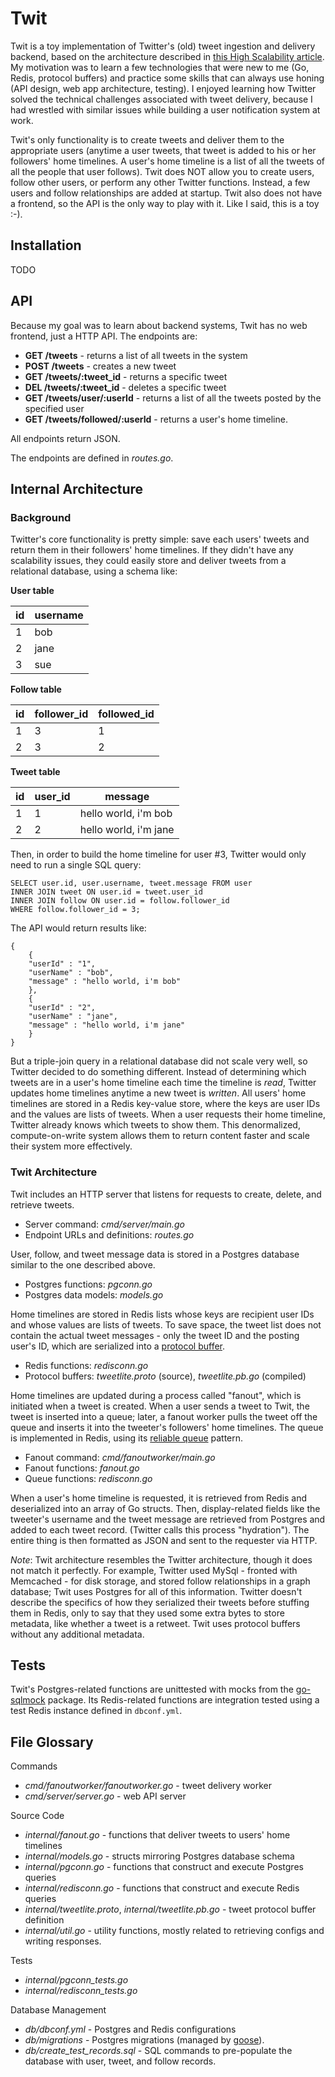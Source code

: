 # Twit

Twit is a toy implementation of Twitter's (old) tweet ingestion and delivery
backend, based on the architecture described in
[this High Scalability article](http://highscalability.com/blog/2013/7/8/the-architecture-twitter-uses-to-deal-with-150m-active-users.html).
My motivation was to learn a few technologies that were new to me
(Go, Redis, protocol buffers) and practice some skills that can
always use honing (API design, web app architecture, testing).
I enjoyed learning how Twitter solved
the technical challenges associated with tweet delivery, because I
had wrestled with similar issues while building a user notification
system at work.

Twit's only functionality is to create tweets and deliver them to
the appropriate users (anytime a user tweets, that tweet is added to his or her
followers' home timelines. A user's home timeline is a list of all the
tweets of all the people that user follows). Twit does NOT allow you
to create users, follow other users, or perform any other Twitter functions.
Instead, a few users and follow relationships are added at startup.
Twit also does not have a frontend, so the API is the only way to play with it.
Like I said, this is a toy :-).


## Installation

TODO

## API

Because my goal was to learn about backend systems, Twit has no web frontend,
just a HTTP API. The endpoints are:

   * **GET /tweets** - returns a list of all tweets in the system
   * **POST /tweets** - creates a new tweet
   * **GET /tweets/:tweet_id** - returns a specific tweet
   * **DEL /tweets/:tweet_id** - deletes a specific tweet
   * **GET /tweets/user/:userId** - returns a list of all the tweets
     posted by the specified user
   * **GET /tweets/followed/:userId** - returns a user's home timeline.

All endpoints return JSON.

The endpoints are defined in *routes.go*.

## Internal Architecture

### Background

Twitter's core functionality is pretty simple: save each users' tweets
and return them in their followers' home timelines. If they didn't have any
scalability issues, they could easily store and deliver tweets from
a relational database, using a schema like:

**User table**

| id | username |
|----|----------|
| 1 | bob |
| 2 | jane |
| 3 | sue |

**Follow table**

| id | follower_id | followed_id |
|----|-------------|-------------|
| 1 | 3 | 1 |
| 2 | 3 | 2 |


**Tweet table**

| id | user_id | message |
|----|---------|---------|
| 1 | 1 | hello world, i'm bob |
| 2 | 2 | hello world, i'm jane |

Then, in order to build the home timeline for user #3, Twitter would
only need to run a single SQL query:

```
SELECT user.id, user.username, tweet.message FROM user
INNER JOIN tweet ON user.id = tweet.user_id
INNER JOIN follow ON user.id = follow.follower_id
WHERE follow.follower_id = 3;
```

The API would return results like:

```
{
    {
	"userId" : "1",
	"userName" : "bob",
	"message" : "hello world, i'm bob"
    },
    {
	"userId" : "2",
	"userName" : "jane",
	"message" : "hello world, i'm jane"
    }
}
```

But a triple-join query in a relational database did not scale very well,
so Twitter decided to do something different. Instead of determining which
tweets are in a user's home timeline each time the timeline is *read*,
Twitter updates home timelines anytime a new tweet is *written*.
All users' home timelines are stored in a Redis key-value store, where the
keys are user IDs and the values are lists of tweets. When a user requests
their home timeline, Twitter already knows which tweets to show them.
This denormalized, compute-on-write system
allows them to return content faster and scale their system more effectively.

### Twit Architecture

Twit includes an HTTP server that listens for requests to create, delete, and retrieve tweets.

   * Server command: *cmd/server/main.go*
   * Endpoint URLs and definitions: *routes.go*

User, follow, and tweet message data is stored in a Postgres
database similar to the one described above.

   * Postgres functions: *pgconn.go*
   * Postgres data models: *models.go*

Home timelines are stored in
Redis lists whose keys are recipient user IDs and whose values are lists of tweets.
To save space, the tweet list does not contain the actual tweet messages - only the
tweet ID and the posting user's ID, which
are serialized into a [protocol buffer](https://developers.google.com/protocol-buffers/).

   * Redis functions: *redisconn.go*
   * Protocol buffers: *tweetlite.proto* (source), *tweetlite.pb.go* (compiled)

Home timelines are updated during a process called "fanout", which is
initiated when a tweet is created. When a user sends a tweet to Twit,
the tweet is inserted into a queue; later,
a fanout worker pulls the tweet off the queue and inserts it into the
tweeter's followers' home timelines. The queue is
implemented in Redis, using its
[reliable queue](http://redis.io/commands/rpoplpush) pattern.

   * Fanout command: *cmd/fanoutworker/main.go*
   * Fanout functions: *fanout.go*
   * Queue functions: *redisconn.go*

When a user's home timeline is requested, it is retrieved from Redis and
deserialized into an array of Go structs. Then, display-related fields like
the tweeter's username and the tweet message are retrieved from Postgres
and added to each tweet record.
(Twitter calls this process "hydration"). The entire thing is then
formatted as JSON and sent to the requester via HTTP.


*Note*: 
Twit architecture resembles the Twitter architecture, though it does not
match it perfectly. For example, Twitter used MySql - fronted with
Memcached - for disk storage, and stored follow relationships in a graph
database; Twit uses Postgres for all of this information. Twitter doesn't
describe the specifics of how they serialized their tweets before stuffing
them in Redis, only to say
that they used some extra bytes to store metadata, like whether a tweet is
a retweet. Twit uses protocol buffers without any additional metadata.

## Tests

Twit's Postgres-related functions are unittested with mocks from the
[go-sqlmock](https://github.com/DATA-DOG/go-sqlmock) package. Its Redis-related
functions are integration tested using a test Redis instance defined in `dbconf.yml`.

## File Glossary

Commands

   * *cmd/fanoutworker/fanoutworker.go* - tweet delivery worker
   * *cmd/server/server.go* - web API server

Source Code

   * *internal/fanout.go* - functions that deliver tweets to users' home timelines
   * *internal/models.go* - structs mirroring Postgres database schema
   * *internal/pgconn.go* - functions that construct and execute Postgres queries
   * *internal/redisconn.go* - functions that construct and execute Redis queries
   * *internal/tweetlite.proto*, *internal/tweetlite.pb.go* - tweet protocol buffer definition
   * *internal/util.go* - utility functions, mostly related to retrieving configs
     and writing responses.

Tests

   * *internal/pgconn_tests.go*
   * *internal/redisconn_tests.go*

Database Management

   * *db/dbconf.yml* - Postgres and Redis configurations
   * *db/migrations* - Postgres migrations (managed by [goose](http://bitbucket.org/liamstask/goose)).
   * *db/create_test_records.sql* - SQL commands to pre-populate the database with user,
     tweet, and follow records.
